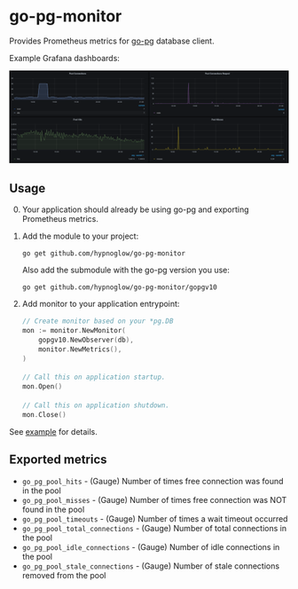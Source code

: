 # go-pg-monitor

Provides Prometheus metrics for [go-pg](https://github.com/go-pg/pg) database client.

Example Grafana dashboards:

![grafana](.github/images/grafana.png)

## Usage

0. Your application should already be using go-pg and exporting Prometheus metrics.

1. Add the module to your project:

    ```shell
    go get github.com/hypnoglow/go-pg-monitor
    ```
   
   Also add the submodule with the go-pg version you use:

    ```shell
    go get github.com/hypnoglow/go-pg-monitor/gopgv10
    ```

2. Add monitor to your application entrypoint:

    ```go
    // Create monitor based on your *pg.DB
    mon := monitor.NewMonitor(
		gopgv10.NewObserver(db),
		monitor.NewMetrics(),
	)
   
    // Call this on application startup. 
    mon.Open()
	
    // Call this on application shutdown.
    mon.Close()
    ```

See [example](example/main.go) for details.

## Exported metrics

- `go_pg_pool_hits` - (Gauge) Number of times free connection was found in the pool
- `go_pg_pool_misses` - (Gauge) Number of times free connection was NOT found in the pool
- `go_pg_pool_timeouts` - (Gauge) Number of times a wait timeout occurred
- `go_pg_pool_total_connections` - (Gauge) Number of total connections in the pool
- `go_pg_pool_idle_connections` - (Gauge) Number of idle connections in the pool
- `go_pg_pool_stale_connections` - (Gauge) Number of stale connections removed from the pool
